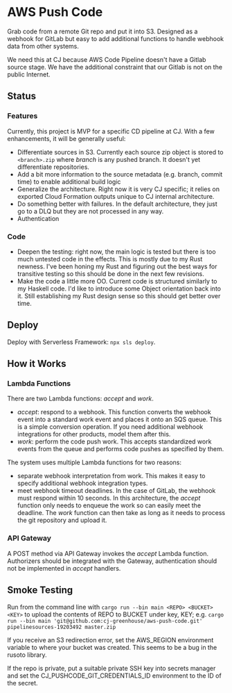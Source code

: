 # AWS Push Code

Grab code from a remote Git repo and put it into S3. Designed as a
webhook for GitLab but easy to add additional functions to handle
webhook data from other systems.

We need this at CJ because AWS Code Pipeline doesn't have a Gitlab
source stage. We have the additional constraint that our Gitlab
is not on the public Internet.

## Status

### Features

Currently, this project is MVP for a specific CD pipeline at CJ.
With a few enhancements, it will be generally useful:

- Differentiate sources in S3. Currently each source zip object is
  stored to `<branch>.zip` where _branch_ is any pushed branch. It
  doesn't yet differentiate repositories.
- Add a bit more information to the source metadata (e.g. branch, commit time)
  to enable additional build logic
- Generalize the architecture. Right now it is very CJ specific; it
  relies on exported Cloud Formation outputs unique to CJ internal
  architecture.
- Do something better with failures. In the default architecture,
  they just go to a DLQ but they are not processed in any way.
- Authentication

### Code

- Deepen the testing: right now, the main logic is tested but there is too
  much untested code in the effects. This is mostly due to my Rust newness.
  I've been honing my Rust and figuring out the best ways for transitive
  testing so this should be done in the next few revisions.
- Make the code a little more OO. Current code is structured similarly to my
  Haskell code. I'd like to introduce some Object orientation back into it.
  Still establishing my Rust design sense so this should get better over time.

## Deploy

Deploy with Serverless Framework: `npx sls deploy`.

## How it Works

### Lambda Functions

There are two Lambda functions: _accept_ and _work_.
- _accept_: respond to a webhook. This function converts the webhook
    event into a standard work event and places it onto an SQS queue.
    This is a simple conversion operation. If you need additional webhook
    integrations for other products, model them after this.
- _work_: perform the code push work. This accepts standardized work
    events from the queue and performs code pushes as specified by them.

The system uses multiple Lambda functions for two reasons:
- separate webhook interpretation from work. This makes it easy to
  specify additional webhook integration types.
- meet webhook timeout deadlines. In the case of GitLab, the webhook
  must respond within 10 seconds. In this architecture, the _accept_
  function only needs to enqueue the work so can easily meet the
  deadline. The _work_ function can then take as long as it needs
  to process the git repository and upload it.

### API Gateway

A POST method via API Gateway invokes the _accept_ Lambda function.
Authorizers should be integrated with the Gateway, authentication
should not be implemented in _accept_ handlers.

## Smoke Testing

Run from the command line with `cargo run --bin main <REPO> <BUCKET> <KEY>`
to upload the contents of REPO to BUCKET under key, KEY; e.g.
`cargo run --bin main 'git@github.com:cj-greenhouse/aws-push-code.git' pipelinesources-19203492 master.zip`

If you receive an S3 redirection error, set the AWS_REGION environment variable
to where your bucket was created. This seems to be a bug in the rusoto
library.

If the repo is private, put a suitable private SSH key into secrets manager
and set the CJ_PUSHCODE_GIT_CREDENTIALS_ID environment to the ID of the
secret.

